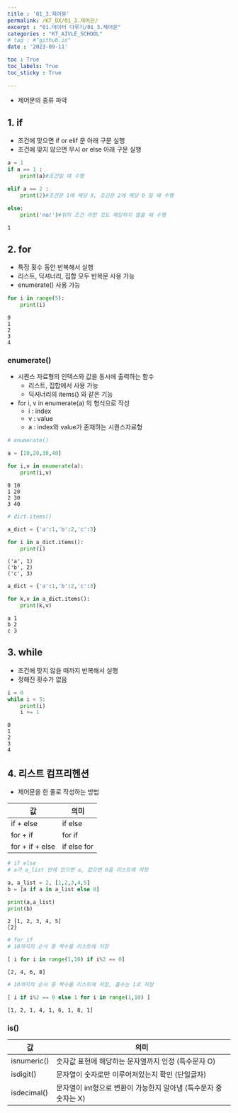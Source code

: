 ```yaml
---
title : '01_3.제어문' 
permalink: /KT_DX/01_3.제어문/
excerpt : "01.데이터 다루기/01_3.제어문"
categories : "KT_AIVLE_SCHOOL"
# tag : #"github.io"
date : '2023-09-11'

toc : True
toc_labels: True
toc_sticky : True

---
```


- 제어문의 종류 파악 

## 1. if 

- 조건에 맞으면 if or elif 문 아래 구문 실행
- 조건에 맞지 않으면 무시 or else 아래 구문 실행


```python
a = 1
if a == 1 :
    print(a)#조건일 때 수행

elif a == 2 :
    print(2)#조건문 1에 해당 X, 조건문 2에 해당 O 일 때 수행

else:
    print('no!')#위의 조건 어떤 것도 해당하지 않을 때 수행
```

    1
    

## 2. for

- 특정 횟수 동안 반복해서 실행
- 리스트, 딕셔너리, 집합 모두 반복문 사용 가능
- enumerate() 사용 가능


```python
for i in range(5):
    print(i)
```

    0
    1
    2
    3
    4
    

### enumerate()
- 시퀀스 자료형의 인덱스와 값을 동시에 출력하는 함수
    - 리스트, 집합에서 사용 가능
    - 딕셔너리의 items() 와 같은 기능
- for i, v in enumerate(a) 의 형식으로 작성
    - i : index
    - v : value
    - a : index와 value가 존재하는 시퀀스자료형


```python
# enumerate()

a = [10,20,30,40]

for i,v in enumerate(a):
    print(i,v)

```

    0 10
    1 20
    2 30
    3 40
    


```python
# dict.items()

a_dict = {'a':1,'b':2,'c':3}

for i in a_dict.items():
    print(i)
```

    ('a', 1)
    ('b', 2)
    ('c', 3)
    


```python
a_dict = {'a':1,'b':2,'c':3}

for k,v in a_dict.items():
    print(k,v)
```

    a 1
    b 2
    c 3
    

## 3. while 

- 조건에 맞지 않을 때까지 반복해서 실행
- 정해진 횟수가 없음 


```python
i = 0
while i < 5:
    print(i)
    i += 1
```

    0
    1
    2
    3
    4
    

## 4. 리스트 컴프리헨션

- 제어문을 한 줄로 작성하는 방법


| 값  | 의미 |
| --- | --- |
| if + else | if else |
| for + if  | for if  |
| for + if + else | if else for |


```python
# if else
# a가 a_list 안에 있으면 a, 없으면 0을 리스트에 저장

a, a_list = 2, [1,2,3,4,5]
b = [a if a in a_list else 0]

print(a,a_list)
print(b)
```

    2 [1, 2, 3, 4, 5]
    [2]
    


```python
# for if 
# 10까지의 순서 중 짝수를 리스트에 저장

[ i for i in range(1,10) if i%2 == 0]
```




    [2, 4, 6, 8]




```python
# 10까지의 순서 중 짝수를 리스트에 저장, 홀수는 1로 저장

[ i if i%2 == 0 else 1 for i in range(1,10) ]
```




    [1, 2, 1, 4, 1, 6, 1, 8, 1]



### is()

| 값  | 의미 |
| --- | --- |
| isnumeric() | 숫자값 표현에 해당하는 문자열까지 인정 (특수문자 O) |
| isdigit() | 문자열이 숫자로만 이루어져있는지 확인 (단일글자) |
| isdecimal() | 문자열이 int형으로 변환이 가능한지 알아냄 (특수문자 중 숫자는 X) |

